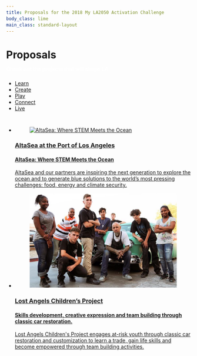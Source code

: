 ```yaml
---
title: Proposals for the 2018 My LA2050 Activation Challenge
body_class: lime
main_class: standard-layout
---
```


<!--
<div class="standard-figure has-caption header-figure">
  <div class="caption">
    <div>
      <h1>Proposals</h1>
    </div>
  </div>
  <img src="/assets/images/home/384-wide/lamas.jpg" srcset="/assets/images/home/384-wide/lamas.jpg 384w, /assets/images/home/512-wide/lamas.jpg 512w, /assets/images/home/768-wide/lamas.jpg 768w, /assets/images/home/1024-wide/lamas.jpg 1024w, /assets/images/home/1536-wide/lamas.jpg 1536w, /assets/images/home/2048-wide/lamas.jpg 2048w" sizes="100vw" alt="LA Más" />
</div>

<section class="goals goals-proposals">

<div class="navigation"><div markdown="1">

## Check out the proposals that will shape LA

<ul class="action">
  <li class="blueberry"><a href="#learn">Learn</a></li>
  <li class="banana"><a href="#create">Create</a></li>
  <li class="strawberry"><a href="#play">Play</a></li>
  <li class="tangerine"><a href="#connect">Connect</a></li>
  <li class="lime"><a href="#live" class="active">Live</a></li>
</ul>

<small><strong>23</strong> proposals for <strong>Live</strong> category.</small>

</div></div>

-->

<h1>Proposals<br /><small style="font-size: 0.5em; color: white;">Check out the projects that will shape LA</small></h1>

<!--
<h2 style="grid-column: 1/4; margin-top: 3em; margin-bottom: 1.5em; justify-self: center; max-width: none;">Check out the proposals that will shape LA</h2>
-->

<section class="goals goals-proposals">

<div class="navigation" style="margin-bottom: 3em"><div markdown="1">

<ul class="action">
  <li class="blueberry"><a href="#learn">Learn</a></li>
  <li class="banana"><a href="#create">Create</a></li>
  <li class="strawberry"><a href="#play">Play</a></li>
  <li class="tangerine"><a href="#connect">Connect</a></li>
  <li class="lime"><a href="#live" class="active">Live</a></li>
</ul>

</div></div>

<!--
<h1 style="grid-column: 1/4; justify-self: center; max-width: none; margin-bottom: 3rem; text-align: center;">Live</h1>
-->

<ul>
  <li>
    <a class="item lime" href="/proposal-details/">
      <figure class="standard-figure">
        <img src="https://kii731ytjwt4eu4tb1o9e4qc-wpengine.netdna-ssl.com/wp-content/gallery/media-photos/Students-1.jpg" alt="AltaSea: Where STEM Meets the Ocean" />
      </figure>
      <div class="description">
        <h3>AltaSea at the Port of Los Angeles</h3>
        <h4>AltaSea: Where STEM Meets the Ocean</h4>
        <p>AltaSea and our partners are inspiring the next generation to explore the ocean and to generate blue solutions to the world’s most pressing challenges: food, energy and climate security.</p>
      </div>
    </a>
  </li>

  <li>
    <a class="item lime" href="/proposal-details/">
      <figure class="standard-figure">
        <img src="/assets/images/projects/lost-childrens-project.png" alt="Lost Angels Children’s Project" />
      </figure>
      <div class="description">
        <h3>Lost Angels Children’s Project</h3>
        <h4>Skills development, creative expression and team building through classic car restoration.</h4>
        <p>Lost Angels Children's Project engages at-risk youth through classic car restoration and customization to learn a trade, gain life skills and become empowered through team building activities.</p>
      </div>
    </a>
  </li>
</ul>

</section><!-- /.goals -->
